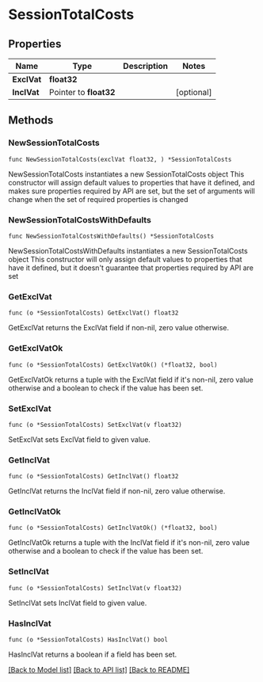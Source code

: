 # SessionTotalCosts

## Properties

Name | Type | Description | Notes
------------ | ------------- | ------------- | -------------
**ExclVat** | **float32** |  | 
**InclVat** | Pointer to **float32** |  | [optional] 

## Methods

### NewSessionTotalCosts

`func NewSessionTotalCosts(exclVat float32, ) *SessionTotalCosts`

NewSessionTotalCosts instantiates a new SessionTotalCosts object
This constructor will assign default values to properties that have it defined,
and makes sure properties required by API are set, but the set of arguments
will change when the set of required properties is changed

### NewSessionTotalCostsWithDefaults

`func NewSessionTotalCostsWithDefaults() *SessionTotalCosts`

NewSessionTotalCostsWithDefaults instantiates a new SessionTotalCosts object
This constructor will only assign default values to properties that have it defined,
but it doesn't guarantee that properties required by API are set

### GetExclVat

`func (o *SessionTotalCosts) GetExclVat() float32`

GetExclVat returns the ExclVat field if non-nil, zero value otherwise.

### GetExclVatOk

`func (o *SessionTotalCosts) GetExclVatOk() (*float32, bool)`

GetExclVatOk returns a tuple with the ExclVat field if it's non-nil, zero value otherwise
and a boolean to check if the value has been set.

### SetExclVat

`func (o *SessionTotalCosts) SetExclVat(v float32)`

SetExclVat sets ExclVat field to given value.


### GetInclVat

`func (o *SessionTotalCosts) GetInclVat() float32`

GetInclVat returns the InclVat field if non-nil, zero value otherwise.

### GetInclVatOk

`func (o *SessionTotalCosts) GetInclVatOk() (*float32, bool)`

GetInclVatOk returns a tuple with the InclVat field if it's non-nil, zero value otherwise
and a boolean to check if the value has been set.

### SetInclVat

`func (o *SessionTotalCosts) SetInclVat(v float32)`

SetInclVat sets InclVat field to given value.

### HasInclVat

`func (o *SessionTotalCosts) HasInclVat() bool`

HasInclVat returns a boolean if a field has been set.


[[Back to Model list]](../README.md#documentation-for-models) [[Back to API list]](../README.md#documentation-for-api-endpoints) [[Back to README]](../README.md)


